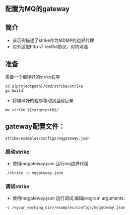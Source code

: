 ## 配置为MQ的gateway

## 简介

+ 该示例描述了strike作为MDMP的边界代理
+ 对外适配http v1 restful协议，对内可选

## 准备

需要一个编译好的strike程序
```
cd ${projectpath}/cmd/strike/strike
go build
```

+ 将编译好的程序移动到当前目录

```
mv strike ${targetpath}/
```

## gateway配置文件：

```
strike/examples/configs/mqgateway.json
```

### 启动strike

+ 使用mqgateway.json 运行mq边界代理

```
./strike -c mqgateway.json
```

### 调试strike
+ 使用mqgateway.json 运行调试,编辑program arguments:

```
-c /<your_working_dir>/examples/configs/mqgateway.json
```